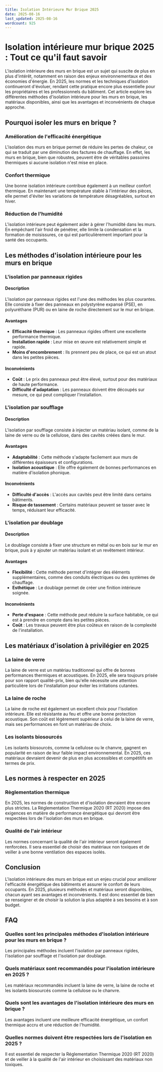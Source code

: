 ```yaml
---
title: Isolation Intérieure Mur Brique 2025
date: 2025-08-16
last_updated: 2025-08-16
wordcount: 925
---
```


# Isolation intérieure mur brique 2025 : Tout ce qu'il faut savoir

L'isolation intérieure des murs en brique est un sujet qui suscite de plus en plus d'intérêt, notamment en raison des enjeux environnementaux et des économies d'énergie. En 2025, les normes et les techniques d'isolation continueront d'évoluer, rendant cette pratique encore plus essentielle pour les propriétaires et les professionnels du bâtiment. Cet article explore les différentes méthodes d'isolation intérieure pour les murs en brique, les matériaux disponibles, ainsi que les avantages et inconvénients de chaque approche.

## Pourquoi isoler les murs en brique ?

### Amélioration de l'efficacité énergétique

L'isolation des murs en brique permet de réduire les pertes de chaleur, ce qui se traduit par une diminution des factures de chauffage. En effet, les murs en brique, bien que robustes, peuvent être de véritables passoires thermiques si aucune isolation n'est mise en place.

### Confort thermique

Une bonne isolation intérieure contribue également à un meilleur confort thermique. En maintenant une température stable à l'intérieur des pièces, elle permet d'éviter les variations de température désagréables, surtout en hiver.

### Réduction de l'humidité

L'isolation intérieure peut également aider à gérer l'humidité dans les murs. En empêchant l'air froid de pénétrer, elle limite la condensation et la formation de moisissures, ce qui est particulièrement important pour la santé des occupants.

## Les méthodes d'isolation intérieure pour les murs en brique

### L'isolation par panneaux rigides

#### Description

L'isolation par panneaux rigides est l'une des méthodes les plus courantes. Elle consiste à fixer des panneaux en polystyrène expansé (PSE), en polyuréthane (PUR) ou en laine de roche directement sur le mur en brique.

#### Avantages

- **Efficacité thermique** : Les panneaux rigides offrent une excellente performance thermique.
- **Installation rapide** : Leur mise en œuvre est relativement simple et rapide.
- **Moins d'encombrement** : Ils prennent peu de place, ce qui est un atout dans les petites pièces.

#### Inconvénients

- **Coût** : Le prix des panneaux peut être élevé, surtout pour des matériaux de haute performance.
- **Difficulté d'adaptation** : Les panneaux doivent être découpés sur mesure, ce qui peut compliquer l'installation.

### L'isolation par soufflage

#### Description

L'isolation par soufflage consiste à injecter un matériau isolant, comme de la laine de verre ou de la cellulose, dans des cavités créées dans le mur.

#### Avantages

- **Adaptabilité** : Cette méthode s'adapte facilement aux murs de différentes épaisseurs et configurations.
- **Isolation acoustique** : Elle offre également de bonnes performances en matière d'isolation phonique.

#### Inconvénients

- **Difficulté d'accès** : L'accès aux cavités peut être limité dans certains bâtiments.
- **Risque de tassement** : Certains matériaux peuvent se tasser avec le temps, réduisant leur efficacité.

### L'isolation par doublage

#### Description

Le doublage consiste à fixer une structure en métal ou en bois sur le mur en brique, puis à y ajouter un matériau isolant et un revêtement intérieur.

#### Avantages

- **Flexibilité** : Cette méthode permet d'intégrer des éléments supplémentaires, comme des conduits électriques ou des systèmes de chauffage.
- **Esthétique** : Le doublage permet de créer une finition intérieure soignée.

#### Inconvénients

- **Perte d'espace** : Cette méthode peut réduire la surface habitable, ce qui est à prendre en compte dans les petites pièces.
- **Coût** : Les travaux peuvent être plus coûteux en raison de la complexité de l'installation.

## Les matériaux d'isolation à privilégier en 2025

### La laine de verre

La laine de verre est un matériau traditionnel qui offre de bonnes performances thermiques et acoustiques. En 2025, elle sera toujours prisée pour son rapport qualité-prix, bien qu'elle nécessite une attention particulière lors de l'installation pour éviter les irritations cutanées.

### La laine de roche

La laine de roche est également un excellent choix pour l'isolation intérieure. Elle est résistante au feu et offre une bonne protection acoustique. Son coût est légèrement supérieur à celui de la laine de verre, mais ses performances en font un matériau de choix.

### Les isolants biosourcés

Les isolants biosourcés, comme la cellulose ou le chanvre, gagnent en popularité en raison de leur faible impact environnemental. En 2025, ces matériaux devraient devenir de plus en plus accessibles et compétitifs en termes de prix.

## Les normes à respecter en 2025

### Règlementation thermique

En 2025, les normes de construction et d'isolation devraient être encore plus strictes. La Réglementation Thermique 2020 (RT 2020) impose des exigences en matière de performance énergétique qui devront être respectées lors de l'isolation des murs en brique.

### Qualité de l'air intérieur

Les normes concernant la qualité de l'air intérieur seront également renforcées. Il sera essentiel de choisir des matériaux non toxiques et de veiller à une bonne ventilation des espaces isolés.

## Conclusion

L'isolation intérieure des murs en brique est un enjeu crucial pour améliorer l'efficacité énergétique des bâtiments et assurer le confort de leurs occupants. En 2025, plusieurs méthodes et matériaux seront disponibles, chacun ayant ses avantages et inconvénients. Il est donc essentiel de bien se renseigner et de choisir la solution la plus adaptée à ses besoins et à son budget.

## FAQ

### Quelles sont les principales méthodes d'isolation intérieure pour les murs en brique ?

Les principales méthodes incluent l'isolation par panneaux rigides, l'isolation par soufflage et l'isolation par doublage.

### Quels matériaux sont recommandés pour l'isolation intérieure en 2025 ?

Les matériaux recommandés incluent la laine de verre, la laine de roche et les isolants biosourcés comme la cellulose ou le chanvre.

### Quels sont les avantages de l'isolation intérieure des murs en brique ?

Les avantages incluent une meilleure efficacité énergétique, un confort thermique accru et une réduction de l'humidité.

### Quelles normes doivent être respectées lors de l'isolation en 2025 ?

Il est essentiel de respecter la Réglementation Thermique 2020 (RT 2020) et de veiller à la qualité de l'air intérieur en choisissant des matériaux non toxiques.